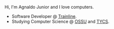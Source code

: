Hi, I'm Agnaldo Junior and I love computers.

- Software Developer @ [Trainline](https://www.thetrainline.com/).
- Studying Computer Science @ [OSSU](https://github.com/ossu/computer-science) and [TYCS](https://teachyourselfcs.com/).

<!--
**ajnior/ajnior** is a ✨ _special_ ✨ repository because its `README.md` (this file) appears on your GitHub profile.

Here are some ideas to get you started:

- 🔭 I’m currently working on ...
- 🌱 I’m currently learning ...
- 👯 I’m looking to collaborate on ...
- 🤔 I’m looking for help with ...
- 💬 Ask me about ...
- 📫 How to reach me: ...
- 😄 Pronouns: ...
- ⚡ Fun fact: ...
-->
